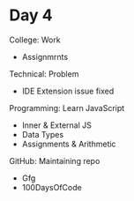 # Day 4
College: Work
- Assignmrnts

Technical: Problem
- IDE Extension issue fixed

Programming: Learn JavaScript
- Inner & External JS
- Data Types
- Assignments & Arithmetic

GitHub: Maintaining repo
- Gfg
- 100DaysOfCode